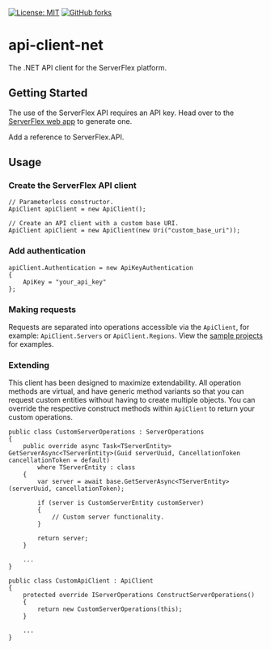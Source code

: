 [![License: MIT](https://img.shields.io/badge/License-Apache-yellow.svg)](https://opensource.org/licenses/Apache-2.0)
[![GitHub forks](https://img.shields.io/nuget/dt/ServerFlex.API.svg?style=flat-square)](https://www.nuget.org/packages/ServerFlex.API/)

# api-client-net

The .NET API client for the ServerFlex platform.

## Getting Started

The use of the ServerFlex API requires an API key. Head over to the [ServerFlex web app](https://app.serverflex.io/) to generate one.

Add a reference to ServerFlex.API.

## Usage

### Create the ServerFlex API client

```
// Parameterless constructor.
ApiClient apiClient = new ApiClient();

// Create an API client with a custom base URI.
ApiClient apiClient = new ApiClient(new Uri("custom_base_uri"));
```

### Add authentication

```
apiClient.Authentication = new ApiKeyAuthentication
{
    ApiKey = "your_api_key"
};
```

### Making requests

Requests are separated into operations accessible via the `ApiClient`, for example: `ApiClient.Servers` or `ApiClient.Regions`. View the [sample projects](https://github.com/battlecrate/api-client-net/tree/master/examples) for examples.

### Extending

This client has been designed to maximize extendability. All operation methods are virtual, and have generic method variants so that you can request custom entities without having to create multiple objects. You can override the respective construct methods within `ApiClient` to return your custom operations.

```
public class CustomServerOperations : ServerOperations
{
    public override async Task<TServerEntity> GetServerAsync<TServerEntity>(Guid serverUuid, CancellationToken cancellationToken = default)
        where TServerEntity : class
    {
        var server = await base.GetServerAsync<TServerEntity>(serverUuid, cancellationToken);
        
        if (server is CustomServerEntity customServer)
        {
            // Custom server functionality.
        }
        
        return server;
    }
    
    ...
}

public class CustomApiClient : ApiClient
{
    protected override IServerOperations ConstructServerOperations()
    {
        return new CustomServerOperations(this);
    }
    
    ...
}
```
